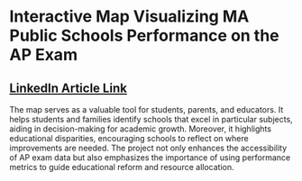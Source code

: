 # Interactive Map Visualizing MA Public Schools Performance on the AP Exam

## [LinkedIn Article Link](https://www.linkedin.com/pulse/visualizing-excellence-dynamic-map-ap-exam-schools-zhernevskii-mlwge/) ##

The map serves as a valuable tool for students, parents, and educators. It helps students and families identify schools that excel in particular subjects, aiding in decision-making for academic growth. Moreover, it highlights educational disparities, encouraging schools to reflect on where improvements are needed. The project not only enhances the accessibility of AP exam data but also emphasizes the importance of using performance metrics to guide educational reform and resource allocation.



